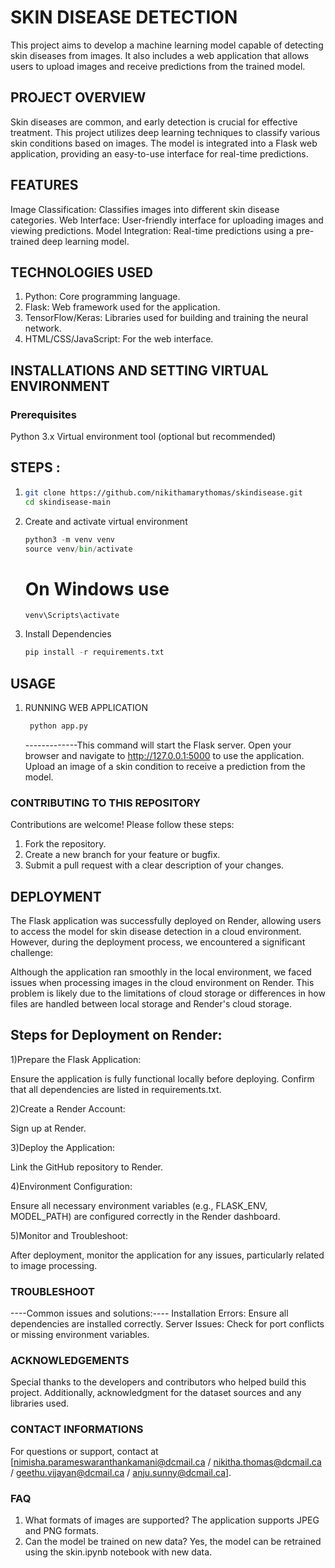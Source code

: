 # SKIN DISEASE DETECTION

This project aims to develop a machine learning model capable of detecting skin diseases from images. It also includes a web application that allows users to upload images and receive predictions from the trained model.

## PROJECT OVERVIEW 
Skin diseases are common, and early detection is crucial for effective treatment. This project utilizes deep learning techniques to classify various skin conditions based on images. The model is integrated into a Flask web application, providing an easy-to-use interface for real-time predictions.

## FEATURES
Image Classification: Classifies images into different skin disease categories.
Web Interface: User-friendly interface for uploading images and viewing predictions.
Model Integration: Real-time predictions using a pre-trained deep learning model.

## TECHNOLOGIES USED
1. Python: Core programming language.
2. Flask: Web framework used for the application.
3. TensorFlow/Keras: Libraries used for building and training the neural network.
4. HTML/CSS/JavaScript: For the web interface.


## INSTALLATIONS AND SETTING VIRTUAL ENVIRONMENT

### Prerequisites
Python 3.x
Virtual environment tool (optional but recommended)

## STEPS : 
1) ``` bash
   git clone https://github.com/nikithamarythomas/skindisease.git
   cd skindisease-main
   ```

2) Create and activate virtual environment
   ``` python 
   python3 -m venv venv
   source venv/bin/activate  
   ```
   # On Windows use 
   `venv\Scripts\activate`

3) Install Dependencies
    ``` python
    pip install -r requirements.txt
    ```

## USAGE 

1) RUNNING WEB APPLICATION
   ``` bash
    python app.py
   ```

     -------------This command will start the Flask server. Open your browser and navigate to http://127.0.0.1:5000 to use the application.
    Upload an image of a skin condition to receive a prediction from the model.


### CONTRIBUTING TO THIS REPOSITORY
Contributions are welcome! Please follow these steps:

1) Fork the repository.
2) Create a new branch for your feature or bugfix.
3) Submit a pull request with a clear description of your changes.

## DEPLOYMENT
The Flask application was successfully deployed on Render, allowing users to access the model for skin disease detection in a cloud environment. However, during the deployment process, we encountered a significant challenge:

Although the application ran smoothly in the local environment, we faced issues when processing images in the cloud environment on Render. This problem is likely due to the limitations of cloud storage or differences in how files are handled between local storage and Render's cloud storage.

## Steps for Deployment on Render:
1)Prepare the Flask Application:

Ensure the application is fully functional locally before deploying.
Confirm that all dependencies are listed in requirements.txt.

2)Create a Render Account:

Sign up at Render.

3)Deploy the Application:

Link the GitHub repository to Render.

4)Environment Configuration:

Ensure all necessary environment variables (e.g., FLASK_ENV, MODEL_PATH) are configured correctly in the Render dashboard.

5)Monitor and Troubleshoot:

After deployment, monitor the application for any issues, particularly related to image processing.


### TROUBLESHOOT
----Common issues and solutions:----
Installation Errors: Ensure all dependencies are installed correctly.
Server Issues: Check for port conflicts or missing environment variables.


### ACKNOWLEDGEMENTS
Special thanks to the developers and contributors who helped build this project. Additionally, acknowledgment for the dataset sources and any libraries used.

### CONTACT INFORMATIONS
For questions or support, contact at [nimisha.parameswaranthankamani@dcmail.ca / nikitha.thomas@dcmail.ca / geethu.vijayan@dcmail.ca / anju.sunny@dcmail.ca].

### FAQ
1) What formats of images are supported?
   The application supports JPEG and PNG formats.
2) Can the model be trained on new data?
   Yes, the model can be retrained using the skin.ipynb notebook with new data.
